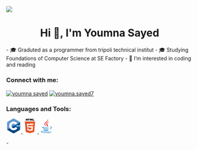 <img align="center"  width=500 src=![image](https://github.com/YoumnaSayed2/YoumnaSayed2/assets/148774775/cf74f2a5-17dd-4308-a710-4e023b7fe2ae)>
<h1 align="center">Hi 👋, I'm Youmna Sayed</h1>
- 🎓 Graduted as a programmer from tripoli technical institut
- 🎓 Studying Foundations of Computer Science at SE Factory
- 👀 I’m interested in coding and reading
<h3 align="left">Connect with me:</h3>
<p align="left">
<a href="https://fb.com/youmna sayed" target="blank"><img align="center" src="https://raw.githubusercontent.com/rahuldkjain/github-profile-readme-generator/master/src/images/icons/Social/facebook.svg" alt="youmna sayed" height="30" width="40" /></a>
<a href="https://instagram.com/youmna.sayed7" target="blank"><img align="center" src="https://raw.githubusercontent.com/rahuldkjain/github-profile-readme-generator/master/src/images/icons/Social/instagram.svg" alt="youmna.sayed7" height="30" width="40" /></a>
</p>

<h3 align="left">Languages and Tools:</h3>
<p align="left"> <a href="https://www.w3schools.com/cpp/" target="_blank" rel="noreferrer"> <img src="https://raw.githubusercontent.com/devicons/devicon/master/icons/cplusplus/cplusplus-original.svg" alt="cplusplus" width="40" height="40"/> </a> <a href="https://www.w3.org/html/" target="_blank" rel="noreferrer"> <img src="https://raw.githubusercontent.com/devicons/devicon/master/icons/html5/html5-original-wordmark.svg" alt="html5" width="40" height="40"/> </a> <a href="https://www.java.com" target="_blank" rel="noreferrer"> <img src="https://raw.githubusercontent.com/devicons/devicon/master/icons/java/java-original.svg" alt="java" width="40" height="40"/> </a> </p>
- 
<!---
YoumnaSayed2/YoumnaSayed2 is a ✨ special ✨ repository because its `README.md` (this file) appears on your GitHub profile.
You can click the Preview link to take a look at your changes.
--->
